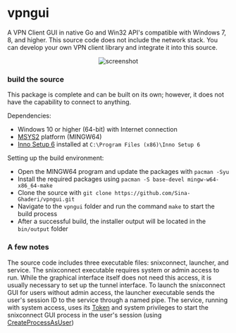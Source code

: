# vpngui
A VPN Client GUI in native Go and Win32 API's compatible with Windows 7, 8, and higher. 
This source code does not include the network stack. You can develop your own VPN client library and integrate it into this source.

<p align="center">
   <img src="https://github.com/sina-ghaderi/vpngui/blob/master/sc-1.jpg" alt="screenshot"/>
</p>

### build the source
This package is complete and can be built on its own; however, it does not have the capability to connect to anything.  

Dependencies:
- Windows 10 or higher (64-bit) with Internet connection
- [MSYS2](https://www.msys2.org/) platform (MINGW64)
- [Inno Setup 6](https://jrsoftware.org/isdl.php) installed at `C:\Program Files (x86)\Inno Setup 6`

Setting up the build environment:
- Open the MINGW64 program and update the packages with `pacman -Syu`
- Install the required packages using `pacman -S base-devel mingw-w64-x86_64-make`
- Clone the source with `git clone https://github.com/Sina-Ghaderi/vpngui.git`
- Navigate to the `vpngui` folder and run the command `make` to start the build process
- After a successful build, the installer output will be located in the `bin/output` folder


### A few notes
The source code includes three executable files: snixconnect, launcher, and service. The snixconnect executable requires system or admin access to run. While the graphical interface itself does not need this access, it is usually necessary to set up the tunnel interface. To launch the snixconnect GUI for users without admin access, the launcher executable sends the user's session ID to the service through a named pipe. The service, running with system access, uses its [Token](https://learn.microsoft.com/en-us/windows/win32/secauthz/access-tokens) and system privileges to start the snixconnect GUI process in the user's session (using [CreateProcessAsUser](https://learn.microsoft.com/en-us/windows/win32/api/processthreadsapi/nf-processthreadsapi-createprocessasusera))


